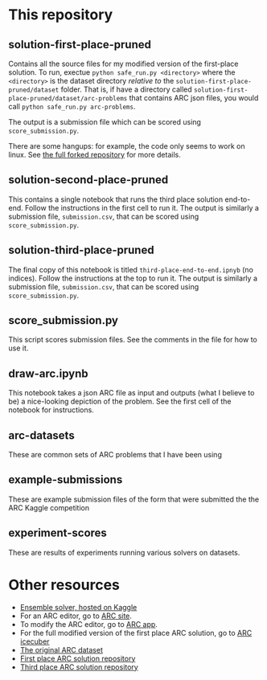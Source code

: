 # This repository
## solution-first-place-pruned
Contains all the source files for my modified version of the first-place solution. To run, exectue `python safe_run.py <directory>` where the `<directory>` is the dataset directory *relative to* the `solution-first-place-pruned/dataset` folder. That is, if have a directory called `solution-first-place-pruned/dataset/arc-problems` that contains ARC json files, you would call `python safe_run.py arc-problems`. 

The output is a submission file which can be scored using `score_submission.py`.

There are some hangups: for example, the code only seems to work on linux. See [the full forked repository](https://github.com/victorvikram/ARC-icecuber) for more details.

## solution-second-place-pruned
This contains a single notebook that runs the third place solution end-to-end. Follow the instructions in the first cell to run it. The output is similarly a submission file, `submission.csv`, that can be scored using `score_submission.py`.

## solution-third-place-pruned
The final copy of this notebook is titled `third-place-end-to-end.ipnyb` (no indices). Follow the instructions at the top to run it. The output is similarly a submission file, `submission.csv`, that can be scored using `score_submission.py`.

## score_submission.py
This script scores submission files. See the comments in the file for how to use it.

## draw-arc.ipynb
This notebook takes a json ARC file as input and outputs (what I believe to be) a nice-looking depiction of the problem. See the first cell of the notebook for instructions.

## arc-datasets
These are common sets of ARC problems that I have been using

## example-submissions
These are example submission files of the form that were submitted the the ARC Kaggle competition

## experiment-scores
These are results of experiments running various solvers on datasets.

# Other resources
* [Ensemble solver, hosted on Kaggle](https://www.kaggle.com/code/vicviod/arc-late-submission-1st-and-2nd-place-ensemble)
* For an ARC editor, go to [ARC site](https://github.com/victorvikram/arc-site).
* To modify the ARC editor, go to [ARC app](https://github.com/victorvikram/arc-app).
* For the full modified version of the first place ARC solution, go to [ARC icecuber](https://github.com/victorvikram/ARC-icecuber)
* [The original ARC dataset](https://github.com/fchollet/ARC)
* [First place ARC solution repository](https://github.com/top-quarks/ARC-solution)
* [Third place ARC solution repository](https://github.com/alejandrodemiquel/ARC_Kaggle)

